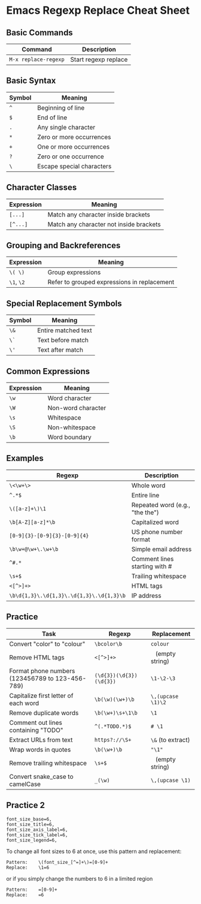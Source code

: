 # Emacs Regexp Replace Cheat Sheet

## Basic Commands

| Command | Description |
|---------|-------------|
| `M-x replace-regexp` | Start regexp replace |

## Basic Syntax

| Symbol | Meaning |
|--------|---------|
| `^` | Beginning of line |
| `$` | End of line |
| `.` | Any single character |
| `*` | Zero or more occurrences |
| `+` | One or more occurrences |
| `?` | Zero or one occurrence |
| `\` | Escape special characters |

## Character Classes

| Expression | Meaning |
|------------|---------|
| `[...]` | Match any character inside brackets |
| `[^...]` | Match any character not inside brackets |

## Grouping and Backreferences

| Expression | Meaning |
|------------|---------|
| `\( \)` | Group expressions |
| `\1`, `\2` | Refer to grouped expressions in replacement |

## Special Replacement Symbols

| Symbol | Meaning |
|--------|---------|
| `\&` | Entire matched text |
| ```\` ``` | Text before match |
| `\'` | Text after match |

## Common Expressions

| Expression | Meaning |
|------------|---------|
| `\w` | Word character |
| `\W` | Non-word character |
| `\s` | Whitespace |
| `\S` | Non-whitespace |
| `\b` | Word boundary |

## Examples

| Regexp | Description |
|--------|-------------|
| `\<\w+\>` | Whole word |
| `^.*$` | Entire line |
| `\([a-z]+\)\1` | Repeated word (e.g., "the the") |
| `\b[A-Z][a-z]*\b` | Capitalized word |
| `[0-9]{3}-[0-9]{3}-[0-9]{4}` | US phone number format |
| `\b\w+@\w+\.\w+\b` | Simple email address |
| `^#.*` | Comment lines starting with # |
| `\s+$` | Trailing whitespace |
| `<[^>]+>` | HTML tags |
| `\b\d{1,3}\.\d{1,3}\.\d{1,3}\.\d{1,3}\b` | IP address |

## Practice

| Task | Regexp | Replacement |
|------|--------|-------------|
| Convert "color" to "colour" | `\bcolor\b` | `colour` |
| Remove HTML tags | `<[^>]+>` | ` ` (empty string) |
| Format phone numbers (123456789 to 123-456-789) | `(\d{3})(\d{3})(\d{3})` | `\1-\2-\3` |
| Capitalize first letter of each word | `\b(\w)(\w+)\b` | `\,(upcase \1)\2` |
| Remove duplicate words | `\b(\w+)\s+\1\b` | `\1` |
| Comment out lines containing "TODO" | `^(.*TODO.*)$` | `# \1` |
| Extract URLs from text | `https?://\S+` | `\&` (to extract) |
| Wrap words in quotes | `\b(\w+)\b` | `"\1"` |
| Remove trailing whitespace | `\s+$` | ` ` (empty string) |
| Convert snake_case to camelCase | `_(\w)` | `\,(upcase \1)` |


## Practice 2

```
font_size_base=6,
font_size_title=6,
font_size_axis_label=6,
font_size_tick_label=6,
font_size_legend=6,
```

To change all font sizes to 6 at once, use this pattern and replacement:

```
Pattern:    \(font_size_[^=]+\)=[0-9]+
Replace:    \1=6
```
or if you simply change the numbers to 6 in a limited region
```
Pattern:    =[0-9]+
Replace:    =6
```

